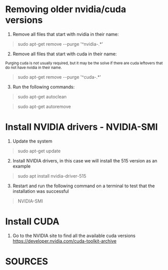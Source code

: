 # Removing older nvidia/cuda versions

1. Remove all files that start with nvidia in their name:

> sudo apt-get remove --purge '^nvidia-.*'

2. Remove all files that start with cuda in their name:

<sub>Purging cuda is not usually required, but it may be the solve if there are cuda leftovers that do not have nvidia in their name.</sub>

> sudo apt-get remove --purge '^cuda-.*'

3. Run the following commands:

> sudo apt-get autoclean

> sudo apt-get autoremove

# Install NVIDIA drivers - NVIDIA-SMI

1. Update the system

> sudo apt-get update

2. Install NVIDIA drivers, in this case we will install the 515 version as an example

> sudo apt install nvidia-driver-515  

3. Restart and run the following command on a terminal to test that the installation was successful

> NVIDIA-SMI


# Install CUDA

1. Go to the NVIDIA site to find all the available cuda versions https://developer.nvidia.com/cuda-toolkit-archive


# SOURCES
